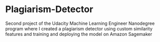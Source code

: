 # Plagiarism-Detector
Second project of the Udacity Machine Learning Engineer Nanodegree program where I created a plagiarism detector using custom similarity features and training and deploying the model on Amazon Sagemaker
